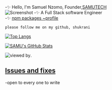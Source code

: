 -✨ Hello, I'm Samuel Nzomo, Founder,[SAMUTECH](https://www.samutech.xyz)<br/>
![Screenshot](https://api.microlink.io?url=https://www.samutech.xyz/&screenshot=true&meta=false&embed=screenshot.url)
-✨ A Full Stack software Engineer<br/>
-✨ [npm packages ~profile](https://www.npmjs.com/~4samu)


```shell
please follow me on my github, shukrani
```

<!---
4SAMU/4SAMU is a ✨ special ✨ repository because its `README.md` (this file) appears on your GitHub profile.
You can click the Preview link to take a look at your changes.
--->

[![Top Langs](https://github-readme-stats.vercel.app/api/top-langs/?username=4SAMU&layout=compact&theme=vision-friendly-dark)](https://github.com/anuraghazra/github-readme-stats)

<a href="https://github.com/4SAMU/4SAMU">
  <img align="center" src="https://github-readme-stats.vercel.app/api?username=4SAMU&show_icons=true&line_height=27&count_private=true&title_color=ffffff&text_color=c9cacc&icon_color=2bbc8a&bg_color=1d1f21" alt="SAMU's GitHub Stats" />
</a>

![viewed by](https://visitor-badge.glitch.me/badge?page_id=4SAMU.visitor-badge.issue.12&left_color=#800000&right_color=white).

## [Issues and fixes](https://github.com/4SAMU/issues-Fixes)
-open to every one to write 
